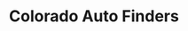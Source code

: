 ---
title: "Colorado Auto Finders"
url: /denver/colorado-auto-finders-south-valentia-street/
shop: car
---